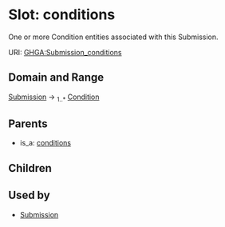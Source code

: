 
# Slot: conditions


One or more Condition entities associated with this Submission.

URI: [GHGA:Submission_conditions](https://w3id.org/GHGA/Submission_conditions)


## Domain and Range

[Submission](Submission.md) &#8594;  <sub>1..\*</sub> [Condition](Condition.md)

## Parents

 *  is_a: [conditions](conditions.md)

## Children


## Used by

 * [Submission](Submission.md)
